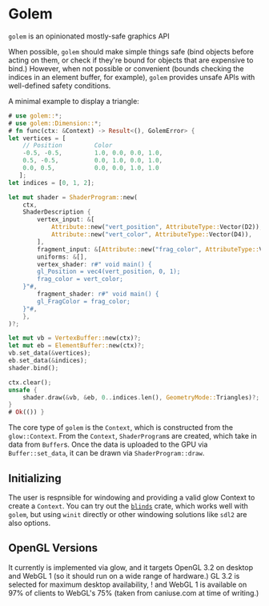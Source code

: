 # Golem

`golem` is an opinionated mostly-safe graphics API

 When possible, `golem` should make simple things safe (bind objects before acting on them, or
 check if they're bound for objects that are expensive to bind.) However, when not possible or
 convenient (bounds checking the indices in an element buffer, for example), `golem` provides
 unsafe APIs with well-defined safety conditions.

 A minimal example to display a triangle:

 ```rust
 # use golem::*;
 # use golem::Dimension::*;
 # fn func(ctx: &Context) -> Result<(), GolemError> {
 let vertices = [
     // Position         Color
     -0.5, -0.5,         1.0, 0.0, 0.0, 1.0,
     0.5, -0.5,          0.0, 1.0, 0.0, 1.0,
     0.0, 0.5,           0.0, 0.0, 1.0, 1.0
    ];
 let indices = [0, 1, 2];

 let mut shader = ShaderProgram::new(
     ctx,
     ShaderDescription {
         vertex_input: &[
             Attribute::new("vert_position", AttributeType::Vector(D2)),
             Attribute::new("vert_color", AttributeType::Vector(D4)),
         ],
         fragment_input: &[Attribute::new("frag_color", AttributeType::Vector(D4))],
         uniforms: &[],
         vertex_shader: r#" void main() {
         gl_Position = vec4(vert_position, 0, 1);
         frag_color = vert_color;
     }"#,
         fragment_shader: r#" void main() {
         gl_FragColor = frag_color;
     }"#,
     },
 )?;

 let mut vb = VertexBuffer::new(ctx)?;
 let mut eb = ElementBuffer::new(ctx)?;
 vb.set_data(&vertices);
 eb.set_data(&indices);
 shader.bind();

 ctx.clear();
 unsafe {
     shader.draw(&vb, &eb, 0..indices.len(), GeometryMode::Triangles)?;
 }
 # Ok(()) }
 ```

The core type of `golem` is the `Context`, which is constructed from the `glow::Context`.
 From the `Context`, `ShaderProgram`s are created, which take in data from `Buffer`s. Once
 the data is uploaded to the GPU via `Buffer::set_data`, it can be drawn via `ShaderProgram::draw`.

 ## Initializing

 The user is respnsible for windowing and providing a valid glow Context to create a
 `Context`. You can try out the [`blinds`](https://crates.io/crates/blinds) crate, which works
 well with `golem`, but using `winit` directly or other windowing solutions like `sdl2` are also
 options.

 ## OpenGL Versions
 It currently is implemented via glow, and it targets OpenGL 3.2 on desktop and WebGL 1 (so it
 should run on a wide range of hardware.) GL 3.2 is selected for maximum desktop availability,
 ! and WebGL 1 is available on 97% of clients to WebGL's 75% (taken from caniuse.com at time of
 writing.)
